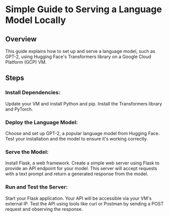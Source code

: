 # Simple Guide to Serving a Language Model Locally

## Overview
This guide explains how to set up and serve a language model, such as GPT-2, using Hugging Face's Transformers library on a Google Cloud Platform (GCP) VM.

## Steps
###  Install Dependencies:

Update your VM and install Python and pip.
Install the Transformers library and PyTorch.
### Deploy the Language Model:

Choose and set up GPT-2, a popular language model from Hugging Face.
Test your installation and the model to ensure it's working correctly.
### Serve the Model:

Install Flask, a web framework.
Create a simple web server using Flask to provide an API endpoint for your model.
This server will accept requests with a text prompt and return a generated response from the model.
### Run and Test the Server:

Start your Flask application.
Your API will be accessible via your VM's external IP.
Test the API using tools like curl or Postman by sending a POST request and observing the response.